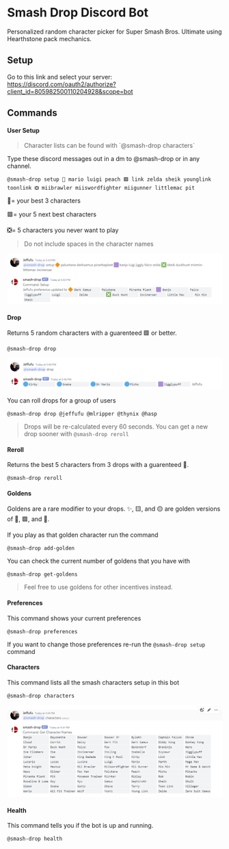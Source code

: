 # Smash Drop Discord Bot

Personalized random character picker for Super Smash Bros. Ultimate using Hearthstone pack mechanics.

## Setup

Go to this link and select your server: https://discord.com/oauth2/authorize?client_id=805982500110204928&scope=bot

## Commands

#### User Setup

>Character lists can be found with \`@smash-drop characters\`

Type these discord messages out in a dm to @smash-drop or in any channel.
```
@smash-drop setup 🔶 mario luigi peach 🟪 link zelda sheik younglink toonlink ❎ miibrawler miiswordfighter miigunner littlemac pit
```

🔶= your best 3 characters

🟪= your 5 next best characters

❎= 5 characters you never want to play

>Do not include spaces in the character names

![Setup Command Example](./markdown-assets/setup.PNG)

#### Drop
Returns 5 random characters with a guarenteed 🟪 or better.

```
@smash-drop drop
```

![Drop Command Example](./markdown-assets/drop.PNG)

You can roll drops for a group of users

```
@smash-drop drop @jeffufu @mlripper @thynix @hasp
```

>Drops will be re-calculated every 60 seconds.  You can get a new drop sooner with `@smash-drop reroll`

#### Reroll
Returns the best 5 characters from 3 drops with a guarenteed 🔶.

```
@smash-drop reroll
```

#### Goldens

Goldens are a rare modifier to your drops.  ✨, 🟨, and 🟡 are golden versions of 🔶, 🟪, and 🔵.

If you play as that golden character run the command

```
@smash-drop add-golden
```

You can check the current number of goldens that you have with

```
@smash-drop get-goldens
```

>Feel free to use goldens for other incentives instead.

#### Preferences

This command shows your current preferences
```
@smash-drop preferences
```
If you want to change those preferences re-run the `@smash-drop setup` command

#### Characters

This command lists all the smash characters setup in this bot
```
@smash-drop characters
```

![Characters Command Example](./markdown-assets/characters.PNG)

#### Health

This command tells you if the bot is up and running.
```
@smash-drop health
```
